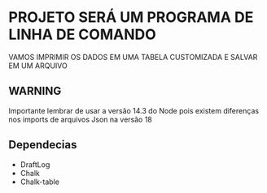# PROJETO SERÁ UM PROGRAMA DE LINHA DE COMANDO

VAMOS IMPRIMIR OS DADOS EM UMA TABELA CUSTOMIZADA E SALVAR EM UM ARQUIVO

## WARNING

Importante lembrar de usar a versão 14.3 do Node pois existem diferenças nos imports de arquivos Json na versão 18

## Dependecias

- DraftLog
- Chalk
- Chalk-table
